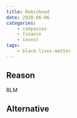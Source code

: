 ```yaml
---
title: Robinhood
date: 2020-06-06
categories:
    - companies
    - finance
    - invest
tags:
    - black-lives-matter
---
```


## Reason
BLM

## Alternative

